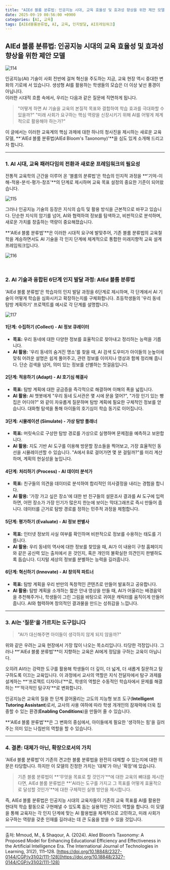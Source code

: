 ```yaml
---
title: "AIEd 블룸 분류법: 인공지능 시대, 교육 효율성 및 효과성 향상을 위한 제안 모델"
date: 2025-09-19 00:56:00 +0900
categories: [AI, 교육]
tags: [AIEd블룸분류법, AI, 교육, 인지발달, AI프레임워크]
---
```


## AIEd 블룸 분류법: 인공지능 시대의 교육 효율성 및 효과성 향상을 위한 제안 모델

![114](/assets/114.png)

인공지능(AI) 기술이 사회 전반에 걸쳐 혁신을 주도하는 지금, 교육 현장 역시 중대한 변화의 기로에 서 있습니다. 생성형 AI를 활용하는 학생들의 모습은 더 이상 낯선 풍경이 아닙니다.
<br>
이러한 시대적 흐름 속에서, 우리는 다음과 같은 질문에 직면하게 됩니다.

> "어떻게 하면 AI 기술을 교육의 본질적 목표와 결합하여 학습 효과를 극대화할 수 있을까?"
> "미래 사회가 요구하는 핵심 역량을 신장시키기 위해 AI를 어떻게 체계적으로 활용해야 하는가?"

이 글에서는 이러한 교육계의 핵심 과제에 대한 하나의 청사진을 제시하는 새로운 교육 모델, **'AIEd 블룸 분류법(AIEd Bloom's Taxonomy)'**을 심도 있게 소개해 드리고자 합니다.

---

### 1. AI 시대, 교육 패러다임의 전환과 새로운 프레임워크의 필요성

전통적 교육학의 근간을 이루어 온 '블룸의 분류법'은 학습의 인지적 과정을 **'기억-이해-적용-분석-평가-창조'**의 단계로 제시하며 교육 목표 설정의 중요한 기준이 되어왔습니다.

![115](/assets/115.png)

그러나 인공지능 기술의 등장은 지식의 습득 및 활용 방식을 근본적으로 바꾸고 있습니다. 단순한 지식의 암기를 넘어, AI와 협력하여 정보를 탐색하고, 비판적으로 분석하며, 새로운 가치를 창출하는 역량이 중요해졌습니다.

**'AIEd 블룸 분류법'**은 이러한 시대적 요구에 발맞추어, 기존 블룸 분류법의 교육철학을 계승하면서도 AI 기술을 각 인지 단계에 체계적으로 통합한 미래지향적 교육 설계 프레임워크입니다.

![116](/assets/116.png)

<br>

### 2. AI 기술과 융합된 6단계 인지 발달 과정: AIEd 블룸 분류법

'AIEd 블룸 분류법'은 학습자의 인지 발달 과정을 6단계로 제시하며, 각 단계에서 AI 기술이 어떻게 학습을 심화시키고 확장하는지를 구체화합니다. 초등학생들의 '우리 동네 탐방 계획하기' 프로젝트를 예시로 각 단계를 설명합니다.

![117](/assets/117.png)

#### **1단계: 수집하기 (Collect) - AI 정보 큐레이터**
* **목표:** 우리 동네에 대한 다양한 정보를 효율적으로 찾아내고 정리하는 능력을 기릅니다.
* **AI 활용:** '우리 동네의 숨겨진 명소'를 찾을 때, AI 검색 도우미가 아이들의 눈높이에 맞춰 어려운 설명은 쉽게 풀어주고, 관련 정보를 이미지나 영상과 함께 정리해 줍니다. 단순 검색을 넘어, 의미 있는 정보를 선별하는 첫걸음입니다.

#### **2단계: 적응하기 (Adapt) - AI 호기심 해결사**
* **목표:** 탐방 계획에 대한 궁금증을 즉각적으로 해결하며 이해의 폭을 넓힙니다.
* **AI 활용:** AI 챗봇에게 "우리 동네 도서관은 몇 시에 문을 열어?", "가장 인기 있는 빵집은 어디야?" 와 같이 자유롭게 질문하며 탐방 계획에 필요한 구체적인 정보를 얻습니다. 대화형 탐색을 통해 아이들의 호기심이 학습 동기로 이어집니다.

#### **3단계: 시뮬레이션 (Simulate) - 가상 탐방 플래너**
* **목표:** 머릿속으로 구상한 탐방 경로를 가상으로 실행하며 문제점을 예측하고 보완합니다.
* **AI 활용:** 지도 기반 AI 도구를 이용해 방문할 장소들을 찍어보고, 가장 효율적인 동선을 시뮬레이션할 수 있습니다. "A에서 B로 걸어가면 몇 분 걸릴까?"를 미리 계산하며, 계획의 현실성을 높입니다.

#### **4단계: 처리하기 (Process) - AI 데이터 분석가**
* **목표:** 친구들의 의견을 데이터로 분석하여 합리적인 의사결정을 내리는 경험을 합니다.
* **AI 활용:** '가장 가고 싶은 장소'에 대한 반 친구들의 설문조사 결과를 AI 도구에 입력하면, 어떤 장소가 가장 인기가 많은지 한눈에 보이는 막대그래프로 즉시 만들어 줍니다. 데이터를 근거로 탐방 경로를 정하는 민주적 과정을 체험합니다.

#### **5단계: 평가하기 (Evaluate) - AI 정보 판별사**
* **목표:** 인터넷 정보의 사실 여부를 확인하며 비판적으로 정보를 수용하는 태도를 기릅니다.
* **AI 활용:** 우리 동네의 역사에 대한 정보를 찾았을 때, AI가 이 내용이 구청 홈페이지와 같은 공신력 있는 출처에서 온 것인지, 혹은 개인의 불확실한 의견인지 판별하도록 돕습니다. 디지털 세상의 정보를 분별하는 능력을 길러줍니다.

#### **6단계: 혁신하기 (Innovate) - AI 창의적 파트너**
* **목표:** 탐방 계획을 우리 반만의 독창적인 콘텐츠로 만들어 발표하고 공유합니다.
* **AI 활용:** 탐방 계획을 소개하는 짧은 안내 영상을 만들 때, AI가 어울리는 배경음악을 추천해주거나, 학생들이 그린 그림을 바탕으로 귀여운 캐릭터를 움직이게 만들어 줍니다. AI와 협력하며 창의적인 결과물을 만드는 성취감을 느낍니다.

---

### 3. AI는 '질문'을 가르치는 도구입니다

> "AI가 대신해주면 아이들이 생각하지 않게 되지 않을까?"

위와 같은 우려는 교육 현장에서 가장 많이 나오는 목소리입니다. 타당한 걱정입니다. 그러나 **'AIEd 블룸 분류법'**이 지향하는 교육은 AI에게 정답을 구하는 교육이 아닙니다.

오히려 AI라는 강력한 도구를 활용해 학생들이 더 깊이, 더 넓게, 더 새롭게 질문하고 탐구하도록 이끄는 교육입니다. 이 과정에서 교사의 역할은 지식 전달자에서 탐구 과제를 설계하는 **'프로젝트 디자이너'**로, 학생의 역할은 수동적인 학습자에서 문제를 해결하는 **'적극적인 탐구자'**로 변화합니다.

인공지능은 교육의 질을 한 단계 끌어올리는 고도의 지능형 보조 도구(**Intelligent Tutoring Assistant**)로서, 교사의 사용 여하에 따라 학생 개개인의 잠재력에 더욱 집중할 수 있는 환경(**Enabling Conditions**)을 만들어 줄 수 있습니다.

**'AIEd 블룸 분류법'**은 그 변화의 중심에서, 아이들에게 필요한 '생각하는 힘'을 길러주는 의미 있는 나침반의 역할을 할 수 있습니다.

---

### 4. 결론: 대체가 아닌, 확장으로서의 가치

'AIEd 블룸 분류법'이 기존의 견고한 블룸 분류법을 완전히 대체할 수 있는지에 대한 의문은 타당합니다. 하지만 이 모델의 진정한 가치는 '대체'가 아닌 '확장'에 있습니다.

> 기존 블룸 분류법이 **'무엇을 목표로 할 것인가'**에 대한 교육의 뼈대를 제시한다면, AIEd 블룸 분류법은 **'AI라는 도구를 가지고 그 목표를 어떻게 효율적으로 달성할 것인가'**에 대한 구체적인 실행 방안을 제시합니다.

즉, AIEd 블룸 분류법은 인공지능 시대의 교육자들이 기존의 교육 목표를 AI를 활용한 현대적 학습 활동으로 구현해낼 수 있도록 돕는 실용적인 가이드 역할을 합니다. 이 모델을 통해 교육자는 각 인지 단계에 맞는 AI 활용법을 체계적으로 고민하고, 미래 사회가 요구하는 역량을 갖춘 인재를 길러내는 데 큰 도움을 받을 수 있을 것입니다.

---
출처: Mmoud, M., & Shaqour, A. (2024). AIed Bloom’s Taxonomy: A Proposed Model for Enhancing Educational Efficiency and Effectiveness in the Artificial Intelligence Era. The International Journal of Technologies in Learning, 31(2), 111–128. [https://doi.org/10.18848/2327-0144/CGP/v31i02/111-128](https://doi.org/10.18848/2327-0144/CGP/v31i02/111-128)
